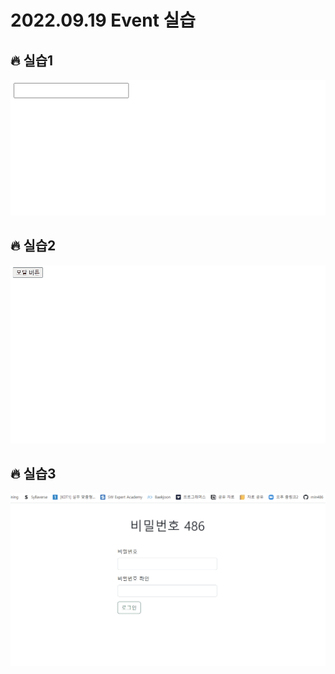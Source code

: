 # 2022.09.19 Event 실습

## 🔥 실습1

![03_1](../README.assets/03_1.gif)

## 🔥 실습2

![03_2](../README.assets/03_2.gif)

## 🔥 실습3

![03_3](../README.assets/03_3.gif)